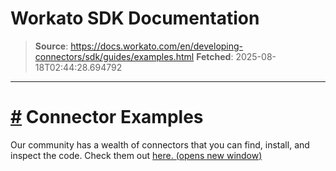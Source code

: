 # Workato SDK Documentation

> **Source**: https://docs.workato.com/en/developing-connectors/sdk/guides/examples.html
> **Fetched**: 2025-08-18T02:44:28.694792

---

# [#](<#connector-examples>) Connector Examples

Our community has a wealth of connectors that you can find, install, and inspect the code. Check them out [here. (opens new window)](<https://app.workato.com/browse/connectors>)
